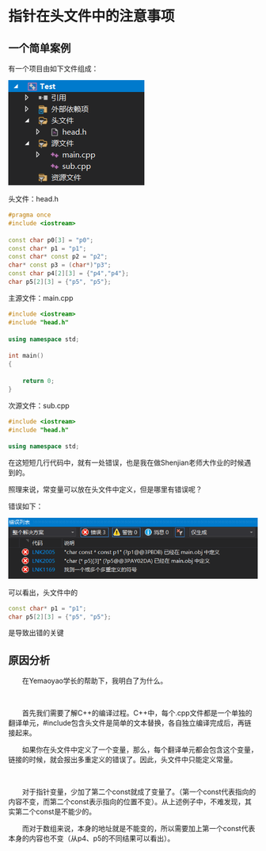 # 指针在头文件中的注意事项

## 一个简单案例

有一个项目由如下文件组成：

![](pic01.png)

头文件：head.h
```cpp
#pragma once
#include <iostream>

const char p0[3] = "p0";
const char* p1 = "p1";
const char* const p2 = "p2";
char* const p3 = (char*)"p3";
const char p4[2][3] = {"p4","p4"};
char p5[2][3] = {"p5", "p5"};
```

主源文件：main.cpp
```cpp
#include <iostream>
#include "head.h"

using namespace std;

int main()
{

	return 0;
}
```

次源文件：sub.cpp
```cpp
#include <iostream>
#include "head.h"

using namespace std;
```

在这短短几行代码中，就有一处错误，也是我在做Shenjian老师大作业的时候遇到的。

照理来说，常变量可以放在头文件中定义，但是哪里有错误呢？

错误如下：

![](error01.png)


可以看出，头文件中的
```cpp
const char* p1 = "p1";
char p5[2][3] = {"p5", "p5"};
```
是导致出错的关键

## 原因分析

&emsp;&emsp;在Yemaoyao学长的帮助下，我明白了为什么。

<br>

&emsp;&emsp;首先我们需要了解C++的编译过程。C++中，每个.cpp文件都是一个单独的翻译单元，#include包含头文件是简单的文本替换，各自独立编译完成后，再链接起来。

&emsp;&emsp;如果你在头文件中定义了一个变量，那么，每个翻译单元都会包含这个变量，链接的时候，就会报出多重定义的错误了。因此，头文件中只能定义常量。

<br>

&emsp;&emsp;对于指针变量，少加了第二个const就成了变量了。（第一个const代表指向的内容不变，而第二个const表示指向的位置不变）。从上述例子中，不难发现，其实第二个const是不能少的。

&emsp;&emsp;而对于数组来说，本身的地址就是不能变的，所以需要加上第一个const代表本身的内容也不变（从p4、p5的不同结果可以看出）。









